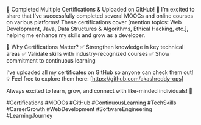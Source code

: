 📜 Completed Multiple Certifications & Uploaded on GitHub! 🚀
I’m excited to share that I’ve successfully completed several MOOCs and online courses on various platforms! These certifications cover [mention topics: Web Development, Java, Data Structures & Algorithms, Ethical Hacking, etc.], helping me enhance my skills and grow as a developer.

📌 Why Certifications Matter?
✅ Strengthen knowledge in key technical areas
✅ Validate skills with industry-recognized courses
✅ Show commitment to continuous learning

I’ve uploaded all my certificates on GitHub so anyone can check them out! 💡 Feel free to explore them here: [https://github.com/akashreddy-ops]

Always excited to learn, grow, and connect with like-minded individuals! 🚀

#Certifications #MOOCs #GitHub #ContinuousLearning #TechSkills #CareerGrowth #WebDevelopment #SoftwareEngineering #LearningJourney
